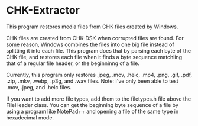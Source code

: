 # CHK-Extractor

This program restores media files from CHK files created by Windows.

CHK files are created from CHK-DSK when corrupted files are found. For some reason, Windows combines the files into one big file instead of splitting it into each file.
This program does that by parsing each byte of the CHK file, and restores each file when it finds a byte sequence matchiing that of a regular file header, or the beginninng of a file.

Currently, this program only restores .jpeg, .mov, .heic, .mp4, .png, .gif, .pdf, .zip, .mkv, .webp, .p3g, and .wav files.
Note: I've only been able to test .mov, .jpeg, and .heic files.

If you want to add more file types, add them to the filetypes.h file above the FileHeader class. You can get the beginning byte sequence of a file by using a program like NotePad++ and opening a file of the same type in hexadecimal mode.
